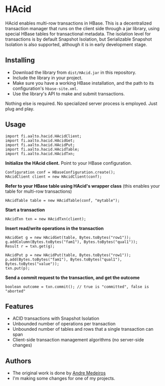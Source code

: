 # HAcid
HAcid enables multi-row transactions in HBase. This is a decentralized transaction manager that runs on the client side through a jar library, using special HBase tables for transactional metadata. The isolation level for transactions is by default Snapshot Isolation, but Serializable Snapshot Isolation is also supported, although it is in early development stage.

## Installing

* Download the library from `dist/HAcid.jar` in this repository.
* Include the library in your project.
* Make sure you have a working HBase installation, and the path to its configuration's `hbase-site.xml`.
* Use the library's API to make and submit transactions.

Nothing else is required. No specialized server process is employed. Just plug and play.

## Usage

```
import fi.aalto.hacid.HAcidClient;
import fi.aalto.hacid.HAcidGet;
import fi.aalto.hacid.HAcidPut;
import fi.aalto.hacid.HAcidTable;
import fi.aalto.hacid.HAcidTxn;
```

**Initialize the HAcid client.** Point to your HBase configuration.
```
Configuration conf = HBaseConfiguration.create();
HAcidClient client = new HAcidClient(conf);
```

**Refer to your HBase table using HAcid's wrapper class** (this enables your table for multi-row transactions)
```
HAcidTable table = new HAcidTable(conf, "mytable");
```

**Start a transaction**
```
HAcidTxn txn = new HAcidTxn(client);
```

**Insert read/write operations in the transaction**
```
HAcidGet g = new HAcidGet(table, Bytes.toBytes("row1"));
g.addColumn(Bytes.toBytes("fam1"), Bytes.toBytes("qual1"));
Result r = txn.get(g);

HAcidPut p = new HAcidPut(table, Bytes.toBytes("row1"));
p.add(Bytes.toBytes("fam1"), Bytes.toBytes("qual1"), Bytes.toBytes("value"));
txn.put(p);
```

**Send a commit request to the transaction, and get the outcome**
```
boolean outcome = txn.commit(); // true is "committed", false is "aborted"
```

## Features

* ACID transactions with Snapshot Isolation
* Unbounded number of operations per transaction
* Unbounded number of tables and rows that a single transaction can span
* Client-side transaction management algorithms (no server-side changes)

## Authors
* The original work is done by [Andre Medeiros](https://github.com/staltz)
* I'm making some changes for one of my projects.